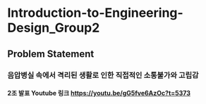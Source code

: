 # Introduction-to-Engineering-Design_Group2

## Problem Statement
### 음압병실 속에서 격리된 생활로 인한 직접적인 소통불가와 고립감
#### 2조 발표 Youtube 링크 https://youtu.be/gG5fve6AzOc?t=5373
